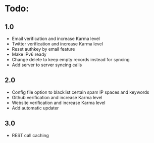 # Todo:

## 1.0
- Email verification and increase Karma level
- Twitter verification and increase Karma level
- Reset authkey by email feature
- Make IPv6 ready
- Change delete to keep empty records instead for syncing
- Add server to server syncing calls

## 2.0
- Config file option to blacklist certain spam IP spaces and keywords
- Github verification and increase Karma level
- Website verification and increase Karma level
- Add automatic updater

## 3.0
- REST call caching
